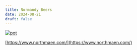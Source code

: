 ```yaml
---
title: Normandy Beers
date: 2024-08-21
draft: false 
---
```


[![pot](/images/2024-08-21/1.jpg "foo")](/images/2024-08-21/1.jpg)

[https://www.northmaen.com/](https://www.northmaen.com/)
